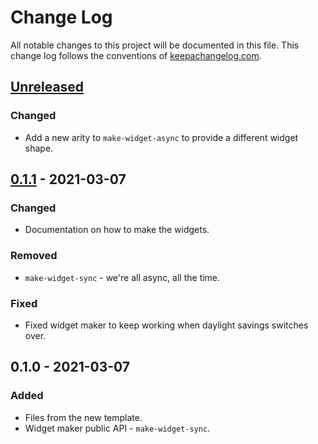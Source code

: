 # Change Log
All notable changes to this project will be documented in this file. This change log follows the conventions of [keepachangelog.com](http://keepachangelog.com/).

## [Unreleased]
### Changed
- Add a new arity to `make-widget-async` to provide a different widget shape.

## [0.1.1] - 2021-03-07
### Changed
- Documentation on how to make the widgets.

### Removed
- `make-widget-sync` - we're all async, all the time.

### Fixed
- Fixed widget maker to keep working when daylight savings switches over.

## 0.1.0 - 2021-03-07
### Added
- Files from the new template.
- Widget maker public API - `make-widget-sync`.

[Unreleased]: https://github.com/your-name/mc_framework/compare/0.1.1...HEAD
[0.1.1]: https://github.com/your-name/mc_framework/compare/0.1.0...0.1.1
